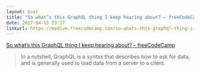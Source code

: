 ```yaml
---
layout: post
title: "So what’s this GraphQL thing I keep hearing about? – freeCodeCamp"
date: 2017-04-15 23:17
linkurl: https://medium.freecodecamp.com/so-whats-this-graphql-thing-i-keep-hearing-about-baf4d36c20cf
---
```


[So what’s this GraphQL thing I keep hearing about? – freeCodeCamp](https://medium.freecodecamp.com/so-whats-this-graphql-thing-i-keep-hearing-about-baf4d36c20cf)

> In a nutshell, GraphQL is a syntax that describes how to ask for data, and is generally used to load data from a server to a client.